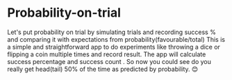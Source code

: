 # Probability-on-trial
Let's put probability on trial by simulating trials and recording success % and comparing it with expectations from probability(favourable/total)
This is a simple and straightforward app to do experiments like throwing a dice or flipping a coin multiple times and record result. 
The app will calculate success  percentage and success count . So now you could see do you really get head(tail) 50% of the time as predicted by probability. 😊
